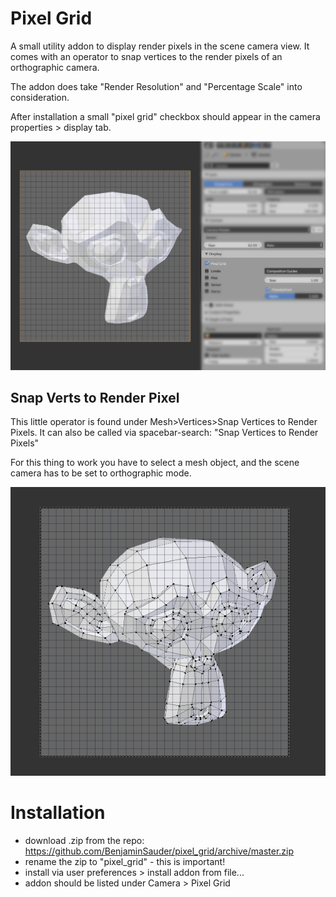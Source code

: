 # Pixel Grid
A small utility addon to display render pixels in the scene camera view.
It comes with an operator to snap vertices to the render pixels of an orthographic camera.

The addon does take "Render Resolution" and "Percentage Scale" into consideration.

After installation a small "pixel grid" checkbox should appear in the camera properties > display tab.

![pixel_grid_header](https://github.com/BenjaminSauder/pixel_grid/blob/master/doc/header.jpg)


## Snap Verts to Render Pixel

This little operator is found under Mesh>Vertices>Snap Vertices to Render Pixels. It can also be called via spacebar-search: "Snap Vertices to Render Pixels"

For this thing to work you have to select a mesh object, and the scene camera has to be set to orthographic mode.

![pixel_grid_snap_verts](https://github.com/BenjaminSauder/pixel_grid/blob/master/doc/snap_verts.gif)

# Installation

- download .zip from the repo: https://github.com/BenjaminSauder/pixel_grid/archive/master.zip
- rename the zip to "pixel_grid" - this is important!
- install via user preferences > install addon from file...
- addon should be listed under Camera > Pixel Grid
